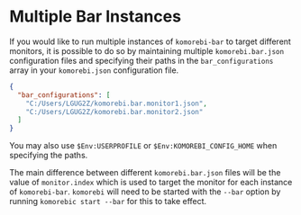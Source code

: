 # Multiple Bar Instances

If you would like to run multiple instances of `komorebi-bar` to target different monitors, it is possible to do so
by maintaining multiple `komorebi.bar.json` configuration files and specifying their paths in the `bar_configurations`
array in your `komorebi.json` configuration file.

```json
{
  "bar_configurations": [
    "C:/Users/LGUG2Z/komorebi.bar.monitor1.json",
    "C:/Users/LGUG2Z/komorebi.bar.monitor2.json"
  ]
}
```

You may also use `$Env:USERPROFILE` or `$Env:KOMOREBI_CONFIG_HOME` when specifying the paths.

The main difference between different `komorebi.bar.json` files will be the value of `monitor.index` which is used to
target the monitor for each instance of `komorebi-bar`. `komorebi` will need to be started with the `--bar` option by 
running `komorebic start --bar` for this to take effect.

